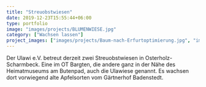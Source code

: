 ```yaml
---
title: "Streuobstwiesen"
date: 2019-12-23T15:55:44+06:00
type: portfolio
image: "images/projects/BLUMENWIESE.jpg"
category: ["Wachsen lassen"]
project_images: ["images/projects/Baum-nach-Erfurtoptimierung.jpg", "images/projects/wieseimschnee.jpg"]
---
```

Der Ulawi e.V. betreut derzeit zwei Streuobstwiesen in Osterholz-Scharmbeck. Eine im OT Bargten, die andere ganz in der Nähe des Heimatmuseums am Butenpad, auch die Ulawiese genannt. Es wachsen dort vorwiegend alte Apfelsorten vom Gärtnerhof Badenstedt. 